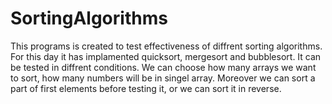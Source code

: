 # SortingAlgorithms

This programs is created to test effectiveness of diffrent sorting algorithms.
For this day it  has implamented quicksort, mergesort and bubblesort.
It can be tested in diffrent conditions. We can choose how many arrays 
we want to sort, how many numbers will be in singel array. Moreover we can 
sort a part of first elements before testing it, or we can sort it in reverse.